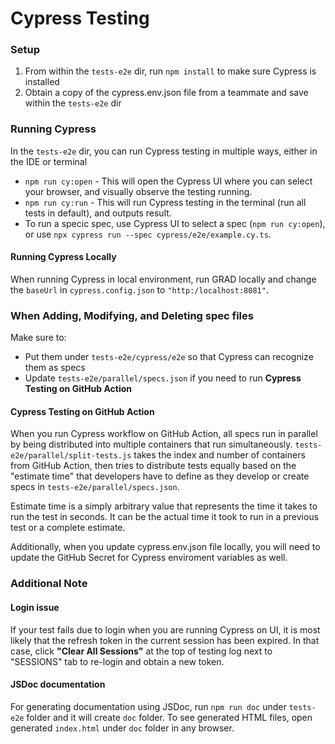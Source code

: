 # Cypress Testing
### Setup
1. From within the `tests-e2e` dir, run `npm install` to make sure Cypress is installed
2. Obtain a copy of the cypress.env.json file from a teammate and save within the `tests-e2e` dir

### Running Cypress
In the `tests-e2e` dir, you can run Cypress testing in multiple ways, either in the IDE or terminal
- `npm run cy:open` - This will open the Cypress UI where you can select your browser, and visually observe the testing running.
-  `npm run cy:run` - This will run Cypress testing in the terminal (run all tests in default), and outputs result.  
-  To run a specic spec, use Cypress UI to select a spec (`npm run cy:open`), or use `npx cypress run --spec cypress/e2e/example.cy.ts`.

#### Running Cypress Locally
When running Cypress in local environment, run GRAD locally and change the `baseUrl` in `cypress.config.json` to `"http:/localhost:8081"`.

### When Adding, Modifying, and Deleting spec files
Make sure to:
- Put them under `tests-e2e/cypress/e2e` so that Cypress can recognize them as specs
- Update `tests-e2e/parallel/specs.json` if you need to run **Cypress Testing on GitHub Action**

#### Cypress Testing on GitHub Action
When you run Cypress workflow on GitHub Action, all specs run in parallel by being distributed into multiple containers that run simultaneously. `tests-e2e/parallel/split-tests.js` takes the index and number of containers from GitHub Action, then tries to distribute tests equally based on the "estimate time" that developers have to define as they develop or create specs in `tests-e2e/parallel/specs.json`.

Estimate time is a simply arbitrary value that represents the time it takes to run the test in seconds. It can be the actual time it took to run in a previous test or a complete estimate.

Additionally, when you update cypress.env.json file locally, you will need to update the GitHub Secret for Cypress enviroment variables as well.

### Additional Note
#### Login issue
If your test fails due to login when you are running Cypress on UI, it is most likely that the refresh token in the current session has been expired. In that case, click **"Clear All Sessions"** at the top of testing log next to "SESSIONS" tab to re-login and obtain a new token. 

#### JSDoc documentation
For generating documentation using JSDoc, run `npm run doc` under `tests-e2e` folder and it will create `doc` folder. To see generated HTML files, open generated `index.html` under `doc` folder in any browser.
